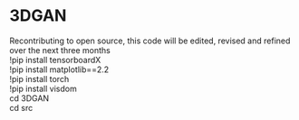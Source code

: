 # 3DGAN
Recontributing to open source, this code will be edited, revised and refined over the next three months  
!pip install tensorboardX  
!pip install matplotlib==2.2  
!pip install torch  
!pip install visdom  
cd 3DGAN  
cd src  
